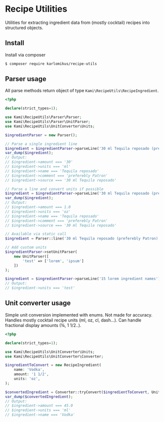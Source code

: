 # Recipe Utilities

Utilities for extracting ingredient data from (mostly cocktail) recipes into structured objects.

## Install

Install via composer

```bash
$ composer require karlomikus/recipe-utils
```

## Parser usage

All parse methods return object of type `Kami\RecipeUtils\RecipeIngredient`.

```php
<?php

declare(strict_types=1);

use Kami\RecipeUtils\Parser\Parser;
use Kami\RecipeUtils\Parser\UnitParser;
use Kami\RecipeUtils\UnitConverter\Units;

$ingredientParser = new Parser();

// Parse a single ingredient line
$ingredient = $ingredientParser->parseLine('30 ml Tequila reposado (preferebly Patron)');
var_dump($ingredient);
// Output:
// $ingredient->amount === '30'
// $ingredient->units === 'ml'
// $ingredient->name === 'Tequila reposado'
// $ingredient->comment === 'preferebly Patron'
// $ingredient->source === '30 ml Tequila reposado'

// Parse a line and convert units if possible
$ingredient = $ingredientParser->parseLine('30 ml Tequila reposado (preferebly Patron)', Units::Oz);
var_dump($ingredient);
// Output:
// $ingredient->amount === 1.0
// $ingredient->units === 'oz'
// $ingredient->name === 'Tequila reposado'
// $ingredient->comment === 'preferebly Patron'
// $ingredient->source === '30 ml Tequila reposado'

// Available via static call
$ingredient = Parser::line('30 ml Tequila reposado (preferebly Patron)');

// Add custom units
$ingredientParser->setUnitParser(
    new UnitParser([
        'test' => ['lorem', 'ipsum']
    ])
);

$ingredient = $ingredientParser->parseLine('15 lorem ingredient names');
// Output:
// $ingredient->units === 'test'
```

## Unit converter usage

Simple unit conversion implemented with enums. Not made for accuracy. Handles mostly cocktail recipe units (ml, oz, cl, dash...). Can handle fractional display amounts (¾, 1 1/2..).

```php
<?php

declare(strict_types=1);

use Kami\RecipeUtils\UnitConverter\Units;
use Kami\RecipeUtils\UnitConverter\Converter;

$ingredientToConvert = new RecipeIngredient(
    name: 'Vodka',
    amount: '1 1/2',
    units: 'oz',
);

$convertedIngredient = Converter::tryConvert($ingredientToConvert, Units::Ml);
var_dump($convertedIngredient);
// Output:
// $ingredient->amount === 45.0
// $ingredient->units === 'ml'
// $ingredient->name === 'Vodka'
```
